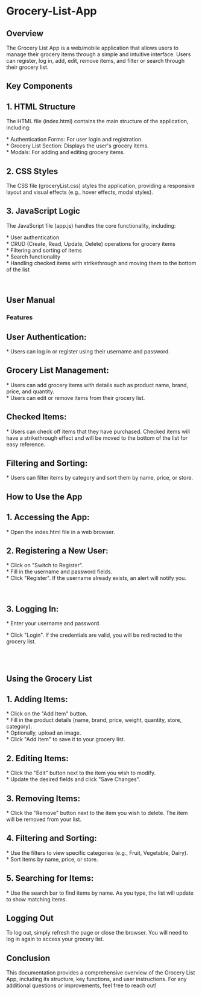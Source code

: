 # Grocery-List-App
<h2> Overview </h2>
<p> The Grocery List App is a web/mobile application that allows users to manage their grocery items through a simple and intuitive interface. Users can register, log in, add, edit, remove items, and filter or search through their grocery list. </p>

<h2 > Key Components </h2>
<h2> 1. HTML Structure </h2>
<p> The HTML file (index.html) contains the main structure of the application, including: </p>

<p >* Authentication Forms: For user login and registration. <br>
* Grocery List Section: Displays the user's grocery items. <br>
* Modals: For adding and editing grocery items. </p>

<h2> 2. CSS Styles </h2>
<p> The CSS file (groceryList.css) styles the application, providing a responsive layout and visual effects (e.g., hover effects, modal styles). </p>

<h2> 3. JavaScript Logic </h2>
<p> The JavaScript file (app.js) handles the core functionality, including: </p>

<p>* User authentication <br>
* CRUD (Create, Read, Update, Delete) operations for grocery items <br>
* Filtering and sorting of items <br>
* Search functionality <br>
* Handling checked items with strikethrough and moving them to the bottom of the list </p> <br>


<h2> User Manual </h2>
<h3> Features </h3>
<h2> User Authentication: </h2>
<p> * Users can log in or register using their username and password. </p>

<h2> Grocery List Management: </h2>
<p> * Users can add grocery items with details such as product name, brand, price, and quantity. <br>
* Users can edit or remove items from their grocery list. </p>

<h2> Checked Items: </h2>
<p> * Users can check off items that they have purchased. Checked items will have a strikethrough effect and will be moved to the bottom of the list for easy reference. </p>

<h2> Filtering and Sorting: </h2>
<p> * Users can filter items by category and sort them by name, price, or store. </p>


<h2> How to Use the App </h2>
<h2> 1. Accessing the App: </h2> 
<p> * Open the index.html file in a web browser. </p>

<h2> 2. Registering a New User: </h2>
<p> * Click on "Switch to Register". <br> 
* Fill in the username and password fields. <br> 
* Click "Register". If the username already exists, an alert will notify you. </p> <br>

<h2> 3. Logging In: </h2>
<p> * Enter your username and password. </p>
<p> * Click "Login". If the credentials are valid, you will be redirected to the grocery list. </p> <br> <br>

<h2> Using the Grocery List </h2>
<h2> 1. Adding Items: </h2>
<p> * Click on the "Add Item" button. <br>
* Fill in the product details (name, brand, price, weight, quantity, store, category). <br>
* Optionally, upload an image. <br>
* Click "Add Item" to save it to your grocery list. </p>

<h2> 2. Editing Items: </h2>
<p> * Click the "Edit" button next to the item you wish to modify. <br>
* Update the desired fields and click "Save Changes". </p>

<h2> 3. Removing Items: </h2>
<p> * Click the "Remove" button next to the item you wish to delete. The item will be removed from your list. </p>

<h2> 4. Filtering and Sorting:  </h2>
<p> * Use the filters to view specific categories (e.g., Fruit, Vegetable, Dairy). <br>
* Sort items by name, price, or store. </p>

<h2> 5. Searching for Items: </h2>
<p> * Use the search bar to find items by name. As you type, the list will update to show matching items. </p>

<h2> Logging Out </h2>
<p> To log out, simply refresh the page or close the browser. You will need to log in again to access your grocery list. </p>

<h2>Conclusion</h2>
<p> This documentation provides a comprehensive overview of the Grocery List App, including its structure, key functions, and user instructions. For any additional questions or improvements, feel free to reach out! </p>
